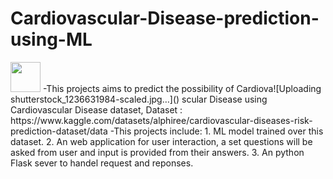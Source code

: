 # Cardiovascular-Disease-prediction-using-ML

<img src="![shutterstock_1236631984-scaled](https://github.com/KrishBakshi/Cardiovascular-Disease-prediction-using-ML/assets/171220380/8810fbec-a9f7-496c-8833-7de6a94e78cf)" width="48">
-This projects aims to predict the possibility of Cardiova![Uploading shutterstock_1236631984-scaled.jpg…]()
scular Disease using Cardiovascular Disease dataset, Dataset : https://www.kaggle.com/datasets/alphiree/cardiovascular-diseases-risk-prediction-dataset/data
-This projects include:
  1. ML model trained over this dataset.
  2. An web application for user interaction, a set questions will be asked from user and input is provided from their answers.
  3. An python Flask sever to handel request and reponses.
